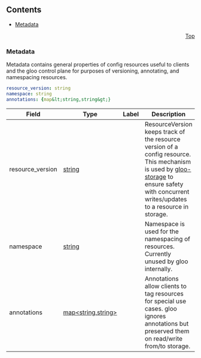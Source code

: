 <a name="top"/>

## Contents
  - [Metadata](#v1.Metadata)



<a name="metadata"/>
<p align="right"><a href="#top">Top</a></p>




<a name="v1.Metadata"/>

### Metadata
Metadata contains general properties of config resources useful to clients and the gloo control plane for purposes of versioning, annotating, and namespacing resources.


```yaml
resource_version: string
namespace: string
annotations: {map&lt;string,string&gt;}

```
| Field | Type | Label | Description |
| ----- | ---- | ----- | ----------- |
| resource_version | [string](#string) |  | ResourceVersion keeps track of the resource version of a config resource. This mechanism is used by [gloo-storage](TODO) to ensure safety with concurrent writes/updates to a resource in storage. |
| namespace | [string](#string) |  | Namespace is used for the namespacing of resources. Currently unused by gloo internally. |
| annotations | [map&lt;string,string&gt;](#map&lt;string,string&gt;) |  | Annotations allow clients to tag resources for special use cases. gloo ignores annotations but preserved them on read/write from/to storage. |





 

 

 


